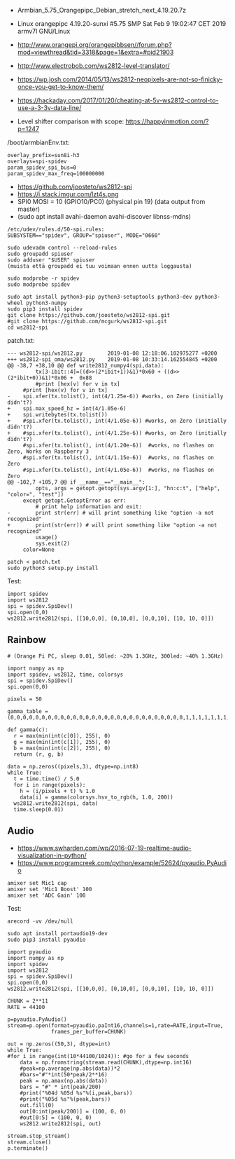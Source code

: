 - Armbian_5.75_Orangepipc_Debian_stretch_next_4.19.20.7z
- Linux orangepipc 4.19.20-sunxi #5.75 SMP Sat Feb 9 19:02:47 CET 2019 armv7l GNU/Linux

- http://www.orangepi.org/orangepibbsen//forum.php?mod=viewthread&tid=3318&page=1&extra=#pid21903
- http://www.electrobob.com/ws2812-level-translator/
- https://wp.josh.com/2014/05/13/ws2812-neopixels-are-not-so-finicky-once-you-get-to-know-them/
- https://hackaday.com/2017/01/20/cheating-at-5v-ws2812-control-to-use-a-3-3v-data-line/
- Level shifter comparison with scope: https://happyinmotion.com/?p=1247

/boot/armbianEnv.txt:
```
overlay_prefix=sun8i-h3
overlays=spi-spidev
param_spidev_spi_bus=0
param_spidev_max_freq=100000000
```

- https://github.com/joosteto/ws2812-spi
- https://i.stack.imgur.com/lzt4s.png
- SPI0 MOSI = 10 (GPIO10/PC0) (physical pin 19) (data output from master)
- (sudo apt install avahi-daemon avahi-discover libnss-mdns)
```
/etc/udev/rules.d/50-spi.rules:
SUBSYSTEM=="spidev", GROUP="spiuser", MODE="0660"

sudo udevadm control --reload-rules
sudo groupadd spiuser
sudo adduser "$USER" spiuser
(muista että groupadd ei tuu voimaan ennen uutta loggausta)

sudo modprobe -r spidev
sudo modprobe spidev
```


```
sudo apt install python3-pip python3-setuptools python3-dev python3-wheel python3-numpy
sudo pip3 install spidev
git clone https://github.com/joosteto/ws2812-spi.git
#git clone https://github.com/mcgurk/ws2812-spi.git
cd ws2812-spi
```
patch.txt:
```
--- ws2812-spi/ws2812.py        2019-01-08 12:18:06.102975277 +0200
+++ ws2812-spi_oma/ws2812.py    2019-01-08 10:33:14.162554845 +0200
@@ -38,7 +38,10 @@ def write2812_numpy4(spi,data):
         tx[3-ibit::4]=((d>>(2*ibit+1))&1)*0x60 + ((d>>(2*ibit+0))&1)*0x06 +  0x88
         #print [hex(v) for v in tx]
     #print [hex(v) for v in tx]
-    spi.xfer(tx.tolist(), int(4/1.25e-6)) #works, on Zero (initially didn't?)
+    spi.max_speed_hz = int(4/1.05e-6)
+    spi.writebytes(tx.tolist())
+    #spi.xfer(tx.tolist(), int(4/1.05e-6)) #works, on Zero (initially didn't?)
+    #spi.xfer(tx.tolist(), int(4/1.25e-6)) #works, on Zero (initially didn't?)
     #spi.xfer(tx.tolist(), int(4/1.20e-6))  #works, no flashes on Zero, Works on Raspberry 3
     #spi.xfer(tx.tolist(), int(4/1.15e-6))  #works, no flashes on Zero
     #spi.xfer(tx.tolist(), int(4/1.05e-6))  #works, no flashes on Zero
@@ -102,7 +105,7 @@ if __name__=="__main__":
         opts, args = getopt.getopt(sys.argv[1:], "hn:c:t", ["help", "color=", "test"])
     except getopt.GetoptError as err:
         # print help information and exit:
-        print str(err) # will print something like "option -a not recognized"
+        print(str(err)) # will print something like "option -a not recognized"
         usage()
         sys.exit(2)
     color=None
```

```
patch < patch.txt
sudo python3 setup.py install
```

Test:
```
import spidev
import ws2812
spi = spidev.SpiDev()
spi.open(0,0)
ws2812.write2812(spi, [[10,0,0], [0,10,0], [0,0,10], [10, 10, 0]])
```

## Rainbow
```
# (Orange Pi PC, sleep 0.01, 50led: ~20% 1.3GHz, 300led: ~40% 1.3GHz)

import numpy as np
import spidev, ws2812, time, colorsys
spi = spidev.SpiDev()
spi.open(0,0)

pixels = 50

gamma_table = (0,0,0,0,0,0,0,0,0,0,0,0,0,0,0,0,0,0,0,0,0,0,0,0,0,0,0,0,1,1,1,1,1,1,1,1,1,1,1,1,1,2,2,2,2,2,2,2,2,3,3,3,3,3,3,3,4,4,4,4,4,5,5,5,5,6,6,6,6,7,7,7,7,8,8,8,9,9,9,10,10,10,11,11,11,12,12,13,13,13,14,14,15,15,16,16,17,17,18,18,19,19,20,20,21,21,22,22,23,24,24,25,25,26,27,27,28,29,29,30,31,32,32,33,34,35,35,36,37,38,39,39,40,41,42,43,44,45,46,47,48,49,50,50,51,52,54,55,56,57,58,59,60,61,62,63,64,66,67,68,69,70,72,73,74,75,77,78,79,81,82,83,85,86,87,89,90,92,93,95,96,98,99,101,102,104,105,107,109,110,112,114,115,117,119,120,122,124,126,127,129,131,133,135,137,138,140,142,144,146,148,150,152,154,156,158,160,162,164,167,169,171,173,175,177,180,182,184,186,189,191,193,196,198,200,203,205,208,210,213,215,218,220,223,225,228,231,233,236,239,241,244,247,249,252,255)

def gamma(c):
  r = max(min(int(c[0]), 255), 0)
  g = max(min(int(c[1]), 255), 0)
  b = max(min(int(c[2]), 255), 0)
  return (r, g, b)

data = np.zeros((pixels,3), dtype=np.int8)
while True:
  t = time.time() / 5.0
  for i in range(pixels):
    h = (i/pixels + t) % 1.0
    data[i] = gamma(colorsys.hsv_to_rgb(h, 1.0, 200))
  ws2812.write2812(spi, data)
  time.sleep(0.01)
```

## Audio
- https://www.swharden.com/wp/2016-07-19-realtime-audio-visualization-in-python/
- https://www.programcreek.com/python/example/52624/pyaudio.PyAudio

```
amixer set Mic1 cap
amixer set 'Mic1 Boost' 100
amixer set 'ADC Gain' 100
```

Test:
```
arecord -vv /dev/null
```

```
sudo apt install portaudio19-dev
sudo pip3 install pyaudio
```

```
import pyaudio
import numpy as np
import spidev
import ws2812
spi = spidev.SpiDev()
spi.open(0,0)
ws2812.write2812(spi, [[10,0,0], [0,10,0], [0,0,10], [10, 10, 0]])

CHUNK = 2**11
RATE = 44100

p=pyaudio.PyAudio()
stream=p.open(format=pyaudio.paInt16,channels=1,rate=RATE,input=True,
              frames_per_buffer=CHUNK)

out = np.zeros((50,3), dtype=int)
while True:
#for i in range(int(10*44100/1024)): #go for a few seconds
    data = np.fromstring(stream.read(CHUNK),dtype=np.int16)
    #peak=np.average(np.abs(data))*2
    #bars="#"*int(50*peak/2**16)
    peak = np.amax(np.abs(data))
    bars = "#" * int(peak/200)
    #print("%04d %05d %s"%(i,peak,bars))
    #print("%05d %s"%(peak,bars))
    out.fill(0)
    out[0:int(peak/200)] = (100, 0, 0)
    #out[0:5] = (100, 0, 0)
    ws2812.write2812(spi, out)

stream.stop_stream()
stream.close()
p.terminate()
```

